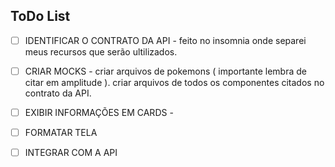 ## ToDo List

- [ ] IDENTIFICAR O CONTRATO DA API - feito no insomnia onde separei meus recursos que serão ultilizados.

- [ ] CRIAR MOCKS - criar arquivos de pokemons ( importante lembra de citar em amplitude ).
                  criar arquivos de todos os componentes citados no contrato da API.

- [ ] EXIBIR INFORMAÇÕES EM CARDS - 

- [ ] FORMATAR TELA 

- [ ] INTEGRAR COM A API

